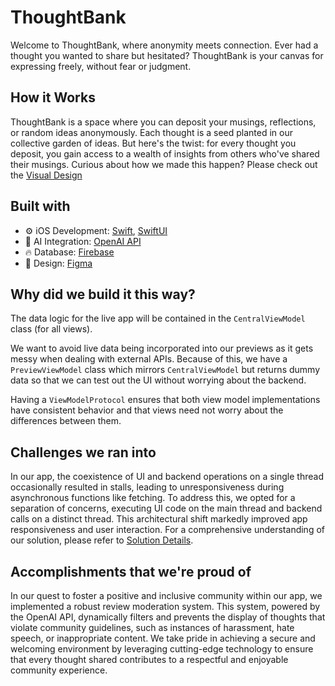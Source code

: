 # ThoughtBank

Welcome to ThoughtBank, where anonymity meets connection. Ever had a thought you wanted to share but hesitated? ThoughtBank is your canvas for expressing freely, without fear or judgment.

## How it Works
ThoughtBank is a space where you can deposit your musings, reflections, or random ideas anonymously. Each thought is a seed planted in our collective garden of ideas. But here's the twist: for every thought you deposit, you gain access to a wealth of insights from others who've shared their musings. Curious about how we made this happen? Please check out the [Visual Design](https://www.figma.com/file/ySMt1QXYB5kSYs3WcPn0uz/AppDev?type=design&node-id=0%3A1&mode=design&t=NqMa4cAbqaVhDgRO-1)

## Built with

- ⚙️ iOS Development: [Swift](https://developer.apple.com/swift/), [SwiftUI](https://developer.apple.com/xcode/swiftui/)
- 🧠 AI Integration: [OpenAI API](https://beta.openai.com/docs/)
- 🔥 Database: [Firebase](https://firebase.google.com/docs/firestore/)
- 🎨 Design: [Figma](https://www.figma.com/)

## Why did we build it this way?
The data logic for the live app will be contained in the `CentralViewModel`
class (for all views).

We want to avoid live data being incorporated into our previews as it gets 
messy when dealing with external APIs. Because of this, we have a
`PreviewViewModel` class which mirrors `CentralViewModel` but returns dummy
data so that we can test out the UI without worrying about the backend.

Having a `ViewModelProtocol` ensures that both view model implementations
have consistent behavior and that views need not worry about the differences
between them.


## Challenges we ran into
In our app, the coexistence of UI and backend operations on a single thread occasionally resulted in stalls, leading to unresponsiveness during asynchronous functions like fetching. To address this, we opted for a separation of concerns, executing UI code on the main thread and backend calls on a distinct thread. This architectural shift markedly improved app responsiveness and user interaction. For a comprehensive understanding of our solution, please refer to [Solution Details](https://drive.google.com/file/d/1QU0mq72b7LFYCrFwlESDCj9KK4c1H-wz/view?usp=sharing).

## Accomplishments that we're proud of
In our quest to foster a positive and inclusive community within our app, we implemented a robust review moderation system. This system, powered by the OpenAI API, dynamically filters and prevents the display of thoughts that violate community guidelines, such as instances of harassment, hate speech, or inappropriate content. We take pride in achieving a secure and welcoming environment by leveraging cutting-edge technology to ensure that every thought shared contributes to a respectful and enjoyable community experience.


